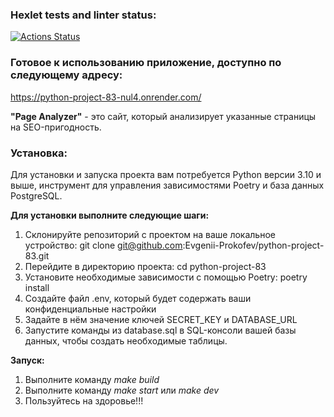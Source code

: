 ### Hexlet tests and linter status:
[![Actions Status](https://github.com/Evgenii-Prokofev/python-project-83/actions/workflows/hexlet-check.yml/badge.svg)](https://github.com/Evgenii-Prokofev/python-project-83/actions)
### Готовое к использованию приложение, доступно по следующему адресу:
https://python-project-83-nul4.onrender.com/

**"Page Analyzer"** - это сайт, который анализирует указанные страницы на SEO-пригодность.

### Установка:
Для установки и запуска проекта вам потребуется Python версии 3.10 и выше, 
инструмент для управления зависимостями Poetry и база данных PostgreSQL.

**Для установки выполните следующие шаги:**

1. Склонируйте репозиторий с проектом на ваше локальное устройство: 
git clone git@github.com:Evgenii-Prokofev/python-project-83.git
2. Перейдите в директорию проекта: cd python-project-83
3. Установите необходимые зависимости с помощью Poetry: poetry install
4. Создайте файл .env, который будет содержать ваши конфиденциальные настройки
5. Задайте в нём значение ключей SECRET_KEY и DATABASE_URL
6. Запустите команды из database.sql в SQL-консоли вашей базы данных, 
чтобы создать необходимые таблицы.

**Запуск:**

1. Выполните команду *make build*
2. Выполните команду *make start* или *make dev*
3. Пользуйтесь на здоровье!!! 
